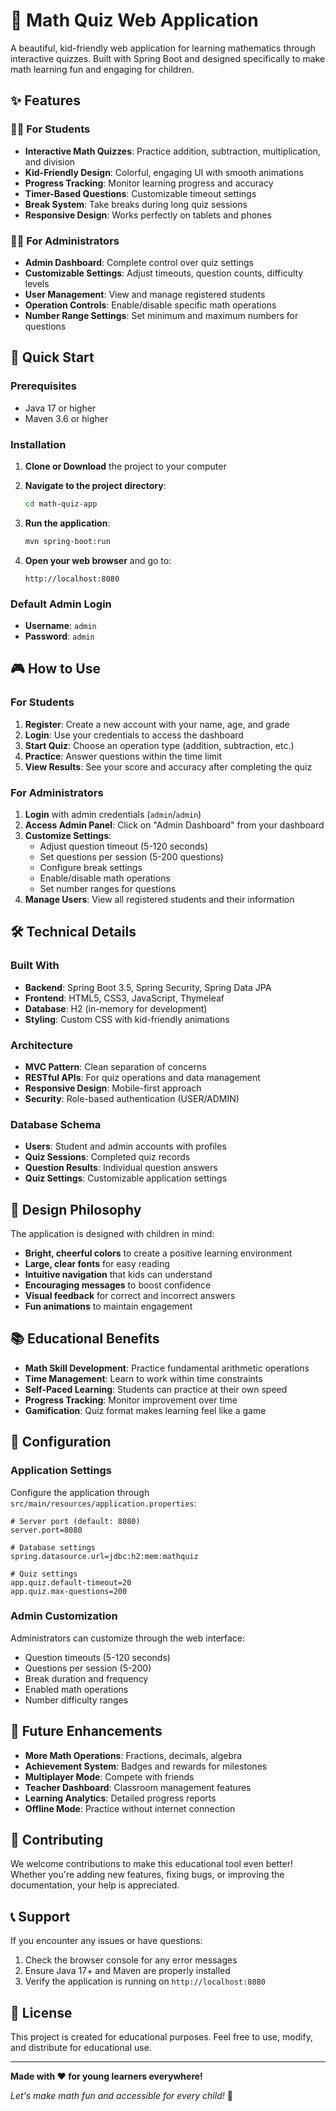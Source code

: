# 🎯 Math Quiz Web Application

A beautiful, kid-friendly web application for learning mathematics through interactive quizzes. Built with Spring Boot and designed specifically to make math learning fun and engaging for children.

## ✨ Features

### 👦👧 For Students
- **Interactive Math Quizzes**: Practice addition, subtraction, multiplication, and division
- **Kid-Friendly Design**: Colorful, engaging UI with smooth animations
- **Progress Tracking**: Monitor learning progress and accuracy
- **Timer-Based Questions**: Customizable timeout settings
- **Break System**: Take breaks during long quiz sessions
- **Responsive Design**: Works perfectly on tablets and phones

### 👩‍🏫 For Administrators  
- **Admin Dashboard**: Complete control over quiz settings
- **Customizable Settings**: Adjust timeouts, question counts, difficulty levels
- **User Management**: View and manage registered students
- **Operation Controls**: Enable/disable specific math operations
- **Number Range Settings**: Set minimum and maximum numbers for questions

## 🚀 Quick Start

### Prerequisites
- Java 17 or higher
- Maven 3.6 or higher

### Installation

1. **Clone or Download** the project to your computer

2. **Navigate to the project directory**:
   ```bash
   cd math-quiz-app
   ```

3. **Run the application**:
   ```bash
   mvn spring-boot:run
   ```

4. **Open your web browser** and go to:
   ```
   http://localhost:8080
   ```

### Default Admin Login
- **Username**: `admin`
- **Password**: `admin`

## 🎮 How to Use

### For Students
1. **Register**: Create a new account with your name, age, and grade
2. **Login**: Use your credentials to access the dashboard
3. **Start Quiz**: Choose an operation type (addition, subtraction, etc.)
4. **Practice**: Answer questions within the time limit
5. **View Results**: See your score and accuracy after completing the quiz

### For Administrators
1. **Login** with admin credentials (`admin`/`admin`)
2. **Access Admin Panel**: Click on "Admin Dashboard" from your dashboard
3. **Customize Settings**: 
   - Adjust question timeout (5-120 seconds)
   - Set questions per session (5-200 questions)
   - Configure break settings
   - Enable/disable math operations
   - Set number ranges for questions
4. **Manage Users**: View all registered students and their information

## 🛠 Technical Details

### Built With
- **Backend**: Spring Boot 3.5, Spring Security, Spring Data JPA
- **Frontend**: HTML5, CSS3, JavaScript, Thymeleaf
- **Database**: H2 (in-memory for development)
- **Styling**: Custom CSS with kid-friendly animations

### Architecture
- **MVC Pattern**: Clean separation of concerns
- **RESTful APIs**: For quiz operations and data management
- **Responsive Design**: Mobile-first approach
- **Security**: Role-based authentication (USER/ADMIN)

### Database Schema
- **Users**: Student and admin accounts with profiles
- **Quiz Sessions**: Completed quiz records
- **Question Results**: Individual question answers
- **Quiz Settings**: Customizable application settings

## 🎨 Design Philosophy

The application is designed with children in mind:
- **Bright, cheerful colors** to create a positive learning environment
- **Large, clear fonts** for easy reading
- **Intuitive navigation** that kids can understand
- **Encouraging messages** to boost confidence
- **Visual feedback** for correct and incorrect answers
- **Fun animations** to maintain engagement

## 📚 Educational Benefits

- **Math Skill Development**: Practice fundamental arithmetic operations
- **Time Management**: Learn to work within time constraints
- **Self-Paced Learning**: Students can practice at their own speed
- **Progress Tracking**: Monitor improvement over time
- **Gamification**: Quiz format makes learning feel like a game

## 🔧 Configuration

### Application Settings
Configure the application through `src/main/resources/application.properties`:

```properties
# Server port (default: 8080)
server.port=8080

# Database settings
spring.datasource.url=jdbc:h2:mem:mathquiz

# Quiz settings
app.quiz.default-timeout=20
app.quiz.max-questions=200
```

### Admin Customization
Administrators can customize through the web interface:
- Question timeouts (5-120 seconds)
- Questions per session (5-200)
- Break duration and frequency
- Enabled math operations
- Number difficulty ranges

## 🌟 Future Enhancements

- **More Math Operations**: Fractions, decimals, algebra
- **Achievement System**: Badges and rewards for milestones
- **Multiplayer Mode**: Compete with friends
- **Teacher Dashboard**: Classroom management features
- **Learning Analytics**: Detailed progress reports
- **Offline Mode**: Practice without internet connection

## 🤝 Contributing

We welcome contributions to make this educational tool even better! Whether you're adding new features, fixing bugs, or improving the documentation, your help is appreciated.

## 📞 Support

If you encounter any issues or have questions:
1. Check the browser console for any error messages
2. Ensure Java 17+ and Maven are properly installed
3. Verify the application is running on `http://localhost:8080`

## 📝 License

This project is created for educational purposes. Feel free to use, modify, and distribute for educational use.

---

**Made with ❤️ for young learners everywhere!**

*Let's make math fun and accessible for every child!* 🌟
